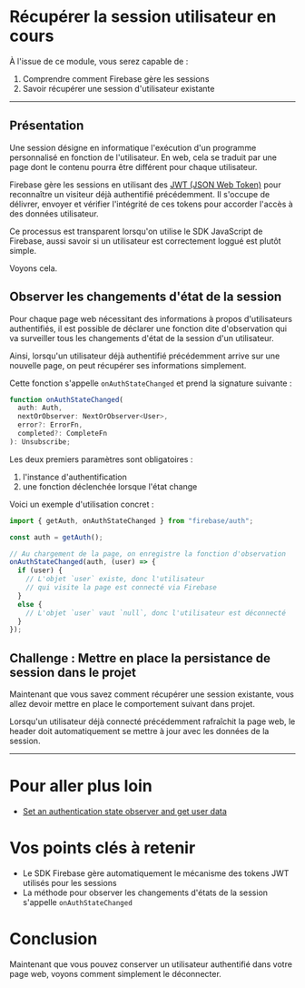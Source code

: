 # Récupérer la session utilisateur en cours

À l'issue de ce module, vous serez capable de :

1. Comprendre comment Firebase gère les sessions
2. Savoir récupérer une session d'utilisateur existante

---

## Présentation

Une session désigne en informatique l'exécution d'un programme personnalisé en fonction de l'utilisateur. En web, cela se traduit par une page dont le contenu pourra être différent pour chaque utilisateur.

Firebase gère les sessions en utilisant des [JWT (JSON Web Token)](https://jwt.io/) pour reconnaître un visiteur déjà authentifié précédemment. Il s'occupe de délivrer, envoyer et vérifier l'intégrité de ces tokens pour accorder l'accès à des données utilisateur.

Ce processus est transparent lorsqu'on utilise le SDK JavaScript de Firebase, aussi savoir si un utilisateur est correctement loggué est plutôt simple.

Voyons cela.

## Observer les changements d'état de la session

Pour chaque page web nécessitant des informations à propos d'utilisateurs authentifiés, il est possible de déclarer une fonction dite d'observation qui va surveiller tous les changements d'état de la session d'un utilisateur.

Ainsi, lorsqu'un utilisateur déjà authentifié précédemment arrive sur une nouvelle page, on peut récupérer ses informations simplement.

Cette fonction s'appelle `onAuthStateChanged` et prend la signature suivante :

```js
function onAuthStateChanged(
  auth: Auth,
  nextOrObserver: NextOrObserver<User>,
  error?: ErrorFn,
  completed?: CompleteFn
): Unsubscribe;
```

Les deux premiers paramètres sont obligatoires :

1. l'instance d'authentification
2. une fonction déclenchée lorsque l'état change

Voici un exemple d'utilisation concret :

```js
import { getAuth, onAuthStateChanged } from "firebase/auth";

const auth = getAuth();

// Au chargement de la page, on enregistre la fonction d'observation
onAuthStateChanged(auth, (user) => {
  if (user) {
    // L'objet `user` existe, donc l'utilisateur
    // qui visite la page est connecté via Firebase
  }
  else {
    // L'objet `user` vaut `null`, donc l'utilisateur est déconnecté
  }
});
```

## Challenge : Mettre en place la persistance de session dans le projet

Maintenant que vous savez comment récupérer une session existante, vous allez devoir mettre en place le comportement suivant dans projet.

Lorsqu'un utilisateur déjà connecté précédemment rafraîchit la page web, le header doit automatiquement se mettre à jour avec les données de la session.

---

# Pour aller plus loin

- [Set an authentication state observer and get user data](https://firebase.google.com/docs/auth/web/start?hl=en&authuser=0#set_an_authentication_state_observer_and_get_user_data)

# Vos points clés à retenir

- Le SDK Firebase gère automatiquement le mécanisme des tokens JWT utilisés pour les sessions
- La méthode pour observer les changements d'états de la session s'appelle `onAuthStateChanged`


# Conclusion

Maintenant que vous pouvez conserver un utilisateur authentifié dans votre page web, voyons comment simplement le déconnecter.